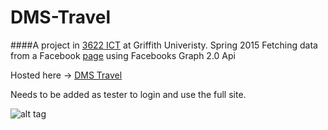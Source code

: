 # DMS-Travel

####A project in [3622 ICT](https://courseprofile.secure.griffith.edu.au/student_section_loader.php?section=1&profileId=84183) at Griffith Univeristy. Spring 2015
Fetching data from a Facebook [page](https://www.facebook.com/DMS-Travel-815157038515764/) using Facebooks Graph 2.0 Api

Hosted here -> [DMS Travel](http://haakonw.no/dms/travel/www/)

Needs to be added as tester to login and use the full site.

![alt tag](http://i75.photobucket.com/albums/i304/unilli/Screen%20Shot%202016-02-08%20at%2019.34.13_zpscs12xs9c.png)

